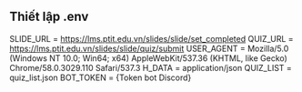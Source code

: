 ## Thiết lập .env
SLIDE_URL = https://lms.ptit.edu.vn/slides/slide/set_completed
QUIZ_URL = https://lms.ptit.edu.vn/slides/slide/quiz/submit
USER_AGENT = Mozilla/5.0 (Windows NT 10.0; Win64; x64) AppleWebKit/537.36 (KHTML, like Gecko) Chrome/58.0.3029.110 Safari/537.3
H_DATA = application/json
QUIZ_LIST = quiz_list.json
BOT_TOKEN = {Token bot Discord}
